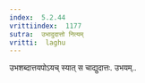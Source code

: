 ```yaml
---
index:  5.2.44
vrittiindex:  1177
sutra:  उभादुदात्तो नित्यम्
vritti:  laghu 
---
```


उभशब्दात्तयपोऽयच् स्यात् स चाद्युदात्तः. उभयम्..

